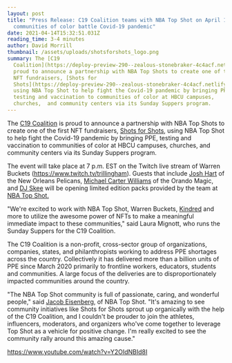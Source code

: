 ```yaml
---
layout: post
title: "Press Release: C19 Coalition teams with NBA Top Shot on April 15 to help
  communities of color battle Covid-19 pandemic"
date: 2021-04-14T15:32:51.031Z
reading_time: 3-4 minutes
author: David Morrill
thumbnail: /assets/uploads/shotsforshots_logo.png
summary: The [C19
  Coalition](https://deploy-preview-290--zealous-stonebraker-4c4acf.netlify.app/2021/04/14/c19coalition.org) is
  proud to announce a partnership with NBA Top Shots to create one of the first
  NFT fundraisers, [Shots for
  Shots](https://deploy-preview-290--zealous-stonebraker-4c4acf.netlify.app/2021/04/14/www.shotsforshots.org),
  using NBA Top Shot to help fight the Covid-19 pandemic by bringing PPE,
  testing and vaccination to communities of color at HBCU campuses,
  churches,  and community centers via its Sunday Suppers program.
---
```

The [C19 Coalition](https://deploy-preview-290--zealous-stonebraker-4c4acf.netlify.app/2021/04/14/c19coalition.org) is proud to announce a partnership with NBA Top Shots to create one of the first NFT fundraisers, [Shots for Shots](https://deploy-preview-290--zealous-stonebraker-4c4acf.netlify.app/2021/04/14/www.shotsforshots.org), using NBA Top Shot to help fight the Covid-19 pandemic by bringing PPE, testing and vaccination to communities of color at HBCU campuses, churches,  and community centers via its Sunday Suppers program. 

The event will take place at 7 p.m. EST on the Twitch live stream of Warren Buckets (<https://www.twitch.tv/trillingham>). Guests that include [Josh Hart](https://twitter.com/joshhart) of the New Orleans Pelicans, [Michael Carter Williams](https://twitter.com/mcarterwilliams) of the Orando Magic, and [DJ Skee](https://twitter.com/djskee) will be opening limited edition packs provided by the team at [NBA Top Shot.](https://nbatopshot.com/)

"We're excited to work with NBA Top Shot, Warren Buckets, [Kindred](https://kindredmembers.com/) and more to utilize the awesome power of NFTs to make a meaningful immediate impact to these communities," said Laura Mignott, who runs the Sunday Suppers for the C19 Coalition.

The C19 Coalition is a non-profit, cross-sector group of organizations, companies, states, and philanthropists working to address PPE shortages across the country. Collectively it has delivered more than a billion units of PPE since March 2020 primarily to frontline workers, educators, students and communities. A large focus of the deliveries are to disproportionately impacted communities around the country.

"The NBA Top Shot community is full of passionate, caring, and wonderful people," said [Jacob Eisenberg](https://twitter.com/Eisenberg43), of NBA Top Shot. "It's amazing to see community initiatives like Shots for Shots sprout up organically with the help of the C19 Coalition, and I couldn't be prouder to join the athletes, influencers, moderators, and organizers who've come together to leverage Top Shot as a vehicle for positive change. I'm really excited to see the community rally around this amazing cause."

https://www.youtube.com/watch?v=Y2OIdNBId8I